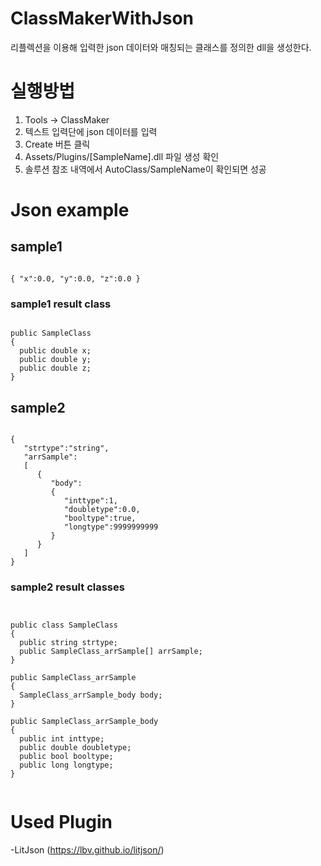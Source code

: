 # ClassMakerWithJson
리플렉션을 이용해 입력한 json 데이터와 매칭되는 클래스를 정의한 dll을 생성한다.

# 실행방법
1. Tools -> ClassMaker
2. 텍스트 입력단에 json 데이터를 입력
3. Create 버튼 클릭
4. Assets/Plugins/[SampleName].dll 파일 생성 확인
5. 솔루션 참조 내역에서 AutoClass/SampleName이 확인되면 성공

# Json example

## sample1
<pre><code>
{ "x":0.0, "y":0.0, "z":0.0 }
</code></pre>

### sample1 result class

<pre><code>
public SampleClass
{
  public double x;
  public double y;
  public double z;
}
</code></pre>

## sample2
<pre><code>
{
   "strtype":"string",
   "arrSample":
   [
      {  
         "body":
         {  
            "inttype":1,
            "doubletype":0.0,
            "booltype":true,
            "longtype":9999999999
         }
      }
   ]
}
</code></pre>

### sample2 result classes
<pre><code>

public class SampleClass
{
  public string strtype;
  public SampleClass_arrSample[] arrSample;
}

public SampleClass_arrSample
{
  SampleClass_arrSample_body body;
}

public SampleClass_arrSample_body
{
  public int inttype;
  public double doubletype;
  public bool booltype;
  public long longtype;  
}

</pre></code>

# Used Plugin
-LitJson (https://lbv.github.io/litjson/)




